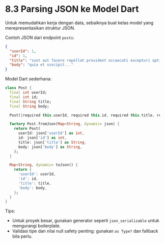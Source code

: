 # 8.3 Parsing JSON ke Model Dart

Untuk memudahkan kerja dengan data, sebaiknya buat kelas model yang merepresentasikan struktur JSON.

Contoh JSON dari endpoint `posts`:

```json
{
  "userId": 1,
  "id": 1,
  "title": "sunt aut facere repellat provident occaecati excepturi optio reprehenderit",
  "body": "quia et suscipit..."
}
```

Model Dart sederhana:

```dart
class Post {
  final int userId;
  final int id;
  final String title;
  final String body;

  Post({required this.userId, required this.id, required this.title, required this.body});

  factory Post.fromJson(Map<String, dynamic> json) {
    return Post(
      userId: json['userId'] as int,
      id: json['id'] as int,
      title: json['title'] as String,
      body: json['body'] as String,
    );
  }

  Map<String, dynamic> toJson() {
    return {
      'userId': userId,
      'id': id,
      'title': title,
      'body': body,
    };
  }
}
```

Tips:
- Untuk proyek besar, gunakan generator seperti `json_serializable` untuk mengurangi boilerplate.
- Validasi tipe dan nilai null safety penting: gunakan `as Type?` dan fallback bila perlu.
